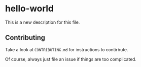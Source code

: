 # hello-world

This is a new description for this file.

## Contributing
Take a look at `CONTRIBUTING.md` for instructions to contirbute.

Of course, always just file an issue if things are too complicated.

